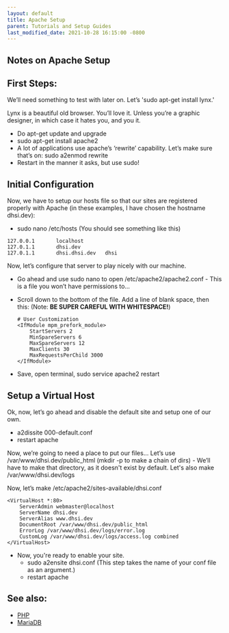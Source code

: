 ```yaml
---
layout: default
title: Apache Setup
parent: Tutorials and Setup Guides
last_modified_date: 2021-10-28 16:15:00 -0800
---
```


## Notes on Apache Setup

First Steps:
------------

We’ll need something to test with later on. Let’s 'sudo apt-get install lynx.'

Lynx is a beautiful old browser. You’ll love it. Unless you’re a graphic designer, in which case it hates you, and you it.

-   Do apt-get update and upgrade
-   sudo apt-get install apache2
-   A lot of applications use apache’s ‘rewrite’ capability. Let’s make sure that’s on: sudo a2enmod rewrite
-   Restart in the manner it asks, but use sudo!

Initial Configuration
---------------------

Now, we have to setup our hosts file so that our sites are registered properly with Apache (in these examples, I have chosen the hostname dhsi.dev):

-   sudo nano /etc/hosts (You should see something like this)
```
127.0.0.1       localhost
127.0.1.1       dhsi.dev
127.0.1.1       dhsi.dhsi.dev   dhsi
```
Now, let’s configure that server to play nicely with our machine.

-   Go ahead and use sudo nano to open /etc/apache2/apache2.conf - This is a file you won’t have permissions to...
-   Scroll down to the bottom of the file. Add a line of blank space, then this: (Note: **BE SUPER CAREFUL WITH WHITESPACE!**)

    ```
    # User Customization
    <IfModule mpm_prefork_module>
        StartServers 2
        MinSpareServers 6
        MaxSpareServers 12
        MaxClients 30
        MaxRequestsPerChild 3000
    </IfModule>
    ```
-   Save, open terminal, sudo service apache2 restart

Setup a Virtual Host
--------------------

Ok, now, let’s go ahead and disable the default site and setup one of our own.

-   a2dissite 000-default.conf
-   restart apache

Now, we’re going to need a place to put our files... Let’s use /var/www/dhsi.dev/public\_html (mkdir -p to make a chain of dirs) - We’ll have to make that directory, as it doesn't exist by default. Let's also make /var/www/dhsi.dev/logs

Now, let’s make /etc/apache2/sites-available/dhsi.conf

```
<VirtualHost *:80>
    ServerAdmin webmaster@localhost
    ServerName dhsi.dev
    ServerAlias www.dhsi.dev
    DocumentRoot /var/www/dhsi.dev/public_html
    ErrorLog /var/www/dhsi.dev/logs/error.log
    CustomLog /var/www/dhsi.dev/logs/access.log combined
</VirtualHost>
```
-   Now, you're ready to enable your site.
    -   sudo a2ensite dhsi.conf (This step takes the name of your conf file as an argument.)
    -   restart apache

See also:
---------

-   [PHP](../../Docs/PHP)
-   [MariaDB](../../Docs/MySQL)